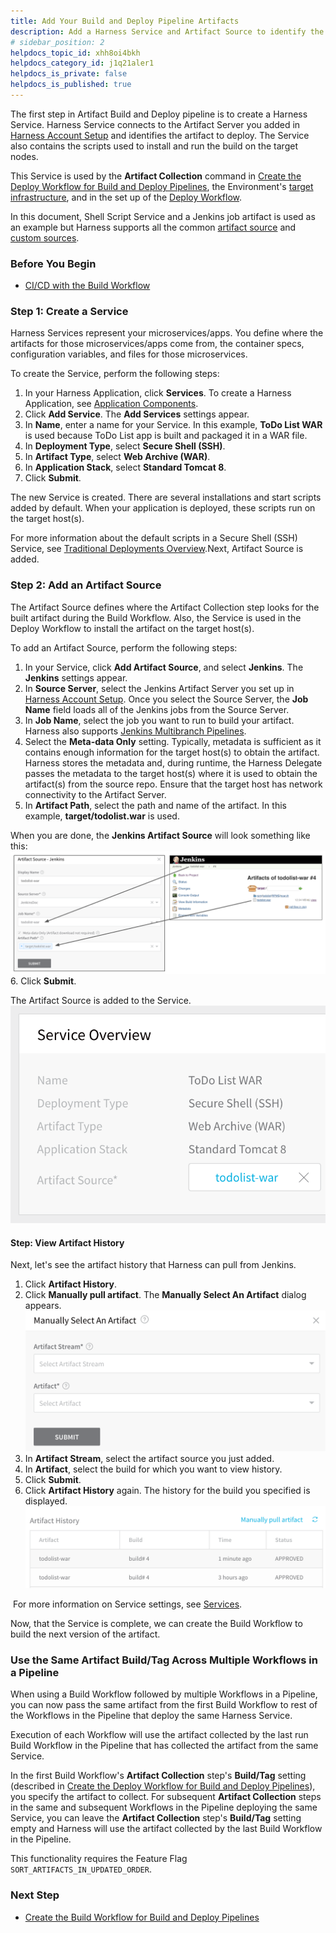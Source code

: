 ```yaml
---
title: Add Your Build and Deploy Pipeline Artifacts
description: Add a Harness Service and Artifact Source to identify the artifacts you want to build.
# sidebar_position: 2
helpdocs_topic_id: xhh8oi4bkh
helpdocs_category_id: j1q21aler1
helpdocs_is_private: false
helpdocs_is_published: true
---
```


The first step in Artifact Build and Deploy pipeline is to create a Harness Service. Harness Service connects to the Artifact Server you added in [Harness Account Setup](1-harness-accountsetup.md) and identifies the artifact to deploy. The Service also contains the scripts used to install and run the build on the target nodes.

This Service is used by the **Artifact Collection** command in [Create the Deploy Workflow for Build and Deploy Pipelines](5-deploy-workflow.md), the Environment's [target infrastructure](4-environment.md), and in the set up of the [Deploy Workflow](5-deploy-workflow.md).

In this document, Shell Script Service and a Jenkins job artifact is used as an example but Harness supports all the common [artifact source](https://docs.harness.io/article/7dghbx1dbl-configuring-artifact-server) and [custom sources](https://docs.harness.io/article/jizsp5tsms-custom-artifact-source).

### Before You Begin

* [CI/CD with the Build Workflow](../concepts-cd/deployment-types/ci-cd-with-the-build-workflow.md)

### Step 1: Create a Service

Harness Services represent your microservices/apps. You define where the artifacts for those microservices/apps come from, the container specs, configuration variables, and files for those microservices.

To create the Service, perform the following steps:

1. In your Harness Application, click **Services**. To create a Harness Application, see [Application Components](https://docs.harness.io/article/bucothemly-application-configuration).
2. Click **Add Service**. The **Add Services** settings appear.
3. In **Name**, enter a name for your Service. In this example, **ToDo List WAR** is used because ToDo List app is built and packaged it in a WAR file.
4. In **Deployment Type**, select **Secure Shell (SSH)**.
5. In **Artifact Type**, select **Web Archive (WAR)**.
6. In **Application Stack**, select **Standard Tomcat 8**.
7. Click **Submit**.

The new Service is created. There are several installations and start scripts added by default. When your application is deployed, these scripts run on the target host(s).

For more information about the default scripts in a Secure Shell (SSH) Service, see [Traditional Deployments Overview](../traditional-deployments/traditional-deployments-overview.md).Next, Artifact Source is added.

### Step 2: Add an Artifact Source

The Artifact Source defines where the Artifact Collection step looks for the built artifact during the Build Workflow. Also, the Service is used in the Deploy Workflow to install the artifact on the target host(s).

To add an Artifact Source, perform the following steps:

1. In your Service, click **Add Artifact Source**, and select **Jenkins**. The **Jenkins** settings appear.
2. In **Source Server**, select the Jenkins Artifact Server you set up in [Harness Account Setup](1-harness-accountsetup.md). Once you select the Source Server, the **Job Name** field loads all of the Jenkins jobs from the Source Server.
3. In **Job Name**, select the job you want to run to build your artifact. Harness also supports [Jenkins Multibranch Pipelines](https://docs.harness.io/article/5fzq9w0pq7-using-the-jenkins-command#multibranch_pipeline_support).
4. Select the **Meta-data Only** setting. Typically, metadata is sufficient as it contains enough information for the target host(s) to obtain the artifact. Harness stores the metadata and, during runtime, the Harness Delegate passes the metadata to the target host(s) where it is used to obtain the artifact(s) from the source repo. Ensure that the target host has network connectivity to the Artifact Server.
5. In **Artifact Path**, select the path and name of the artifact. In this example, **target/todolist.war** is used.  
  
When you are done, the **Jenkins Artifact Source** will look something like this:![](./static/2-service-and-artifact-source-10.png)
6. Click **Submit**.  
  
The Artifact Source is added to the Service.![](./static/2-service-and-artifact-source-11.png)

#### Step: View Artifact History

Next, let's see the artifact history that Harness can pull from Jenkins.

1. Click **Artifact History**.
2. Click **Manually pull artifact**. The **Manually Select An Artifact** dialog appears.![](./static/2-service-and-artifact-source-12.png)
3. In **Artifact Stream**, select the artifact source you just added.
4. In **Artifact**, select the build for which you want to view history.
5. Click **Submit**.
6. Click **Artifact History** again. The history for the build you specified is displayed.![](./static/2-service-and-artifact-source-13.png)

 For more information on Service settings, see [Services](https://docs.harness.io/article/eb3kfl8uls-service-configuration).

Now, that the Service is complete, we can create the Build Workflow to build the next version of the artifact.

### Use the Same Artifact Build/Tag Across Multiple Workflows in a Pipeline

When using a Build Workflow followed by multiple Workflows in a Pipeline, you can now pass the same artifact from the first Build Workflow to rest of the Workflows in the Pipeline that deploy the same Harness Service.

Execution of each Workflow will use the artifact collected by the last run Build Workflow in the Pipeline that has collected the artifact from the same Service.

In the first Build Workflow's **Artifact Collection** step's **Build/Tag** setting (described in [Create the Deploy Workflow for Build and Deploy Pipelines](5-deploy-workflow.md)), you specify the artifact to collect. For subsequent **Artifact Collection** steps in the same and subsequent Workflows in the Pipeline deploying the same Service, you can leave the **Artifact Collection** step's **Build/Tag** setting empty and Harness will use the artifact collected by the last Build Workflow in the Pipeline.

This functionality requires the Feature Flag `SORT_ARTIFACTS_IN_UPDATED_ORDER`.

### Next Step

* [Create the Build Workflow for Build and Deploy Pipelines](3-build-workflow.md)


